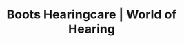 ---
title: "Boots Hearingcare | World of Hearing"
url: /guildford/boots-hearingcare-world-of-hearing/
shop: hearing aids
---